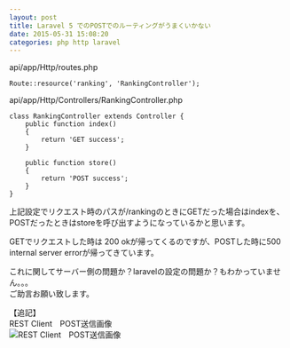 ```yaml
---
layout: post
title: Laravel 5 でのPOSTでのルーティングがうまくいかない
date: 2015-05-31 15:08:20
categories: php http laravel
---
```

<p>api/app/Http/routes.php</p>

```
Route::resource('ranking', 'RankingController');
```

<p>api/app/Http/Controllers/RankingController.php</p>

```
class RankingController extends Controller {
    public function index()
    {
        return 'GET success';
    }

    public function store()
    {
        return 'POST success';
    }
}
```

<p>上記設定でリクエスト時のパスが/rankingのときにGETだった場合はindexを、POSTだったときはstoreを呼び出すようになっているかと思います。</p>

<p>GETでリクエストした時は 200 okが帰ってくるのですが、POSTした時に500 internal server errorが帰ってきています。</p>

<p>これに関してサーバー側の問題か？laravelの設定の問題か？もわかっていません。。。<br>
ご助言お願い致します。</p>

<p>【追記】<br>
REST Client　POST送信画像<br>
<img src="https://i.stack.imgur.com/YsHTI.jpg" alt="REST Client　POST送信画像"></p>
